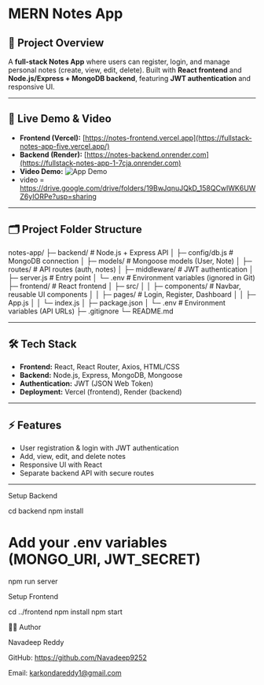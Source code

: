 # MERN Notes App

## 🌟 Project Overview
A **full-stack Notes App** where users can register, login, and manage personal notes (create, view, edit, delete). Built with **React frontend** and **Node.js/Express + MongoDB backend**, featuring **JWT authentication** and responsive UI.  

---

## 🎥 Live Demo & Video
- **Frontend (Vercel):** [https://notes-frontend.vercel.app](https://fullstack-notes-app-five.vercel.app/)  
- **Backend (Render):** [https://notes-backend.onrender.com](https://fullstack-notes-app-1-7cja.onrender.com)  
- **Video Demo:** ![App Demo](https://drive.google.com/drive/folders/19BwJqnuJQkD_158QCwIWK6UWZ6yIORPe?usp=sharing)
- video = https://drive.google.com/drive/folders/19BwJqnuJQkD_158QCwIWK6UWZ6yIORPe?usp=sharing
---

## 🗂 Project Folder Structure
notes-app/
├─ backend/ # Node.js + Express API
│ ├─ config/db.js # MongoDB connection
│ ├─ models/ # Mongoose models (User, Note)
│ ├─ routes/ # API routes (auth, notes)
│ ├─ middleware/ # JWT authentication
│ ├─ server.js # Entry point
│ └─ .env # Environment variables (ignored in Git)
├─ frontend/ # React frontend
│ ├─ src/
│ │ ├─ components/ # Navbar, reusable UI components
│ │ ├─ pages/ # Login, Register, Dashboard
│ │ ├─ App.js
│ │ └─ index.js
│ ├─ package.json
│ └─ .env # Environment variables (API URLs)
├─ .gitignore
└─ README.md



---

## 🛠 Tech Stack
- **Frontend:** React, React Router, Axios, HTML/CSS  
- **Backend:** Node.js, Express, MongoDB, Mongoose  
- **Authentication:** JWT (JSON Web Token)  
- **Deployment:** Vercel (frontend), Render (backend)  

---

## ⚡ Features
- User registration & login with JWT authentication  
- Add, view, edit, and delete notes  
- Responsive UI with React  
- Separate backend API with secure routes  

---
Setup Backend

cd backend
npm install
# Add your .env variables (MONGO_URI, JWT_SECRET)
npm run server


Setup Frontend

cd ../frontend
npm install
npm start

👨‍💻 Author

Navadeep Reddy

GitHub: https://github.com/Navadeep9252

Email: karkondareddy1@gmail.com
